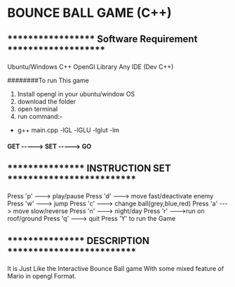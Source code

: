 # BOUNCE BALL GAME (C++)

## ***************** Software Requirement  *******************
Ubuntu/Windows
C++
OpenGl Library
Any IDE (Dev C++)

########To run This game 
1. Install opengl in your ubuntu/window OS 
2. download the folder 
3. open terminal
4. run command:-

- g++  main.cpp -lGL -lGLU -lglut -lm

#### GET ----->  SET -----> GO

## ***************  INSTRUCTION SET   *************************
Press 'p'  ---> play/pause 
Press 'd'  ---> move fast/deactivate enemy 
Press 'w'  ---> jump
Press 'c'   ---> change ball(grey,blue,red)
Press 'a'   ---> move slow/reverse
Press 'n'   ---> night/day
Press 'r'  --->run on roof/ground
Press 'q'   ---> quit
Press 'Y' to run the Game

## ***************  DESCRIPTION   *************************

It is Just Like the Interactive Bounce Ball game With some mixed feature of Mario in opengl Format.







